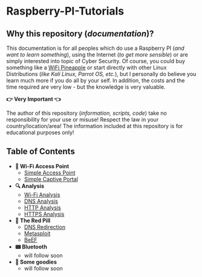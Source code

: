 # Raspberry-PI-Tutorials

## Why this repository (_documentation_)?

This documentation is for all peoples which do use a Raspberry PI (_and want to learn something_), using the Internet (_to get more sensible_) or are simply interested into topic of Cyber Security. Of course, you could buy something like a [WiFi Pineapple](https://www.hak5.org) or start directly with other Linux Distributions (_like Kali Linux, Parrot OS, etc._), but I personally do believe you learn much more if you do all by your self. In addition, the costs and the time required are very low - but the knowledge is very valuable.

**:point_right: Very Important :point_left:**

The author of this repository (_information, scripts, code_) take no responsibility for your use or misuse! Respect the law in your country/location/area! The information included at this repository is for educational purposes only!

## Table of Contents

- **:satellite: Wi-Fi Access Point**
  - [Simple Access Point](./AccessPoint)
  - [Simple Captive Portal](./CaptivePortal)
- **:mag: Analysis** 
  - [Wi-Fi Analysis](./WIFIAnalysis)
  - [DNS Analysis](./DNSAnalysis)
  - [HTTP Analysis](./HTTPAnalysis)
  - [HTTPS Analysis](./HTTPSAnalysis)
- **:pill: The Red Pill**
  - [DNS Redirection](./DNSRedirection)
  - [Metasploit](./Metasploit)
  - [BeEF](./BeEF)
- **:pager: Bluetooth**
  - will follow soon 
- **:gift: Some goodies**
  - will follow soon


